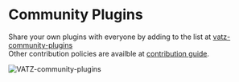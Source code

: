 # Community Plugins

Share your own plugins with everyone by adding to the list at [vatz-community-plugins](https://github.com/dsrvlabs/vatz-community-plugins) <br>
Other contribution policies are availble at [contribution guide](https://github.com/dsrvlabs/vatz/blob/main/docs/contributing.md). 

![VATZ-community-plugins](https://github.com/dsrvlabs/vatz/assets/6308023/22c1a2cd-8abb-4ce6-813b-c173704ac80e)